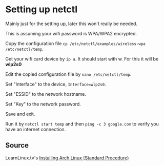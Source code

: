 # Setting up netctl
Mainly just for the setting up, later this won't really be needed.

This is assuming your wifi password is WPA/WPA2 encrypted.

Copy the configuration file `cp /etc/netctl/examples/wireless-wpa /etc/netctl/temp`.

Get your wifi card device by `ip a`. It should start with w. For this it will be **wlp2s0**

Edit the copied configuration file by `nano /etc/netctl/temp`.

Set "Interface" to the device, `Interface=wlp2s0`.

Set "ESSID" to the network hostname.

Set "Key" to the network password.

Save and exit.

Run it by `netctl start temp` and then `ping -c 3 google.com` to verify you have an internet connection.

## Source
LearnLinux.tv's [Installing Arch Linux (Standard Procedure)](https://youtu.be/lizdpoZj_vU?t=12m30s)
